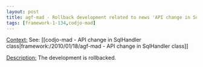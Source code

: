 ```yaml
---
layout: post
title: agf-mad - Rollback development related to news 'API change in SqlHandler class'
tags: [framework-1-134,codjo-mad]
---
```

<u>Context:</u>
See: [[codjo-mad - API change in SqlHandler class|framework:/2010/01/18/agf-mad - API change in SqlHandler class]]

<u>Description:</u>
The development is rollbacked.